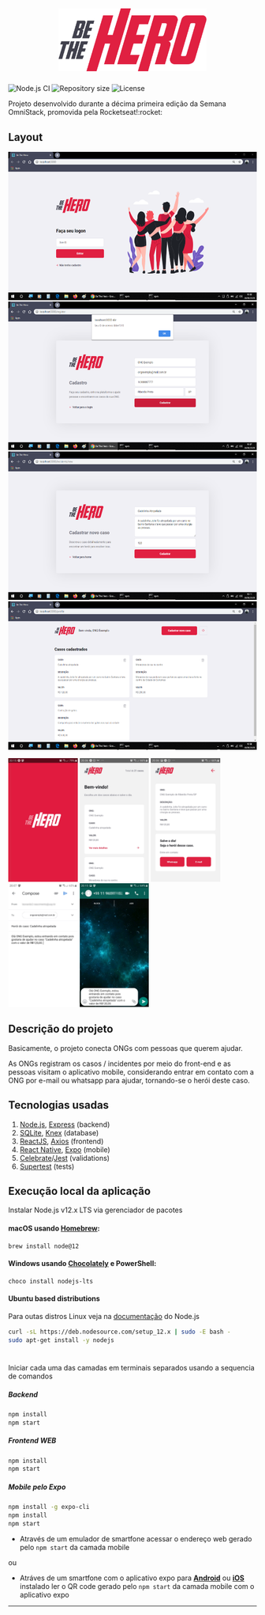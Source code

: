 <h1 align="center">
  <img src=".github/logo.svg" alt="Be The Hero" width="300px">
</h1>

<p align="left">
<img alt="Node.js CI" src="https://github.com/LeonardoFuba/semanaOmnistack11/workflows/Node.js%20CI/badge.svg"/>

<img alt="Repository size" src="https://img.shields.io/github/repo-size/LeonardoFuba/semanaOmnistack11">

<img alt="License" src="https://img.shields.io/badge/license-MIT-brightgreen">

</p>

<p>
Projeto desenvolvido durante a décima primeira edição da Semana OmniStack, promovida pela Rocketseat!:rocket:</p>

## Layout

<img src=".github/pg1.png" height="300em"/>
<img src=".github/pg2.png" height="300em"/>
<img src=".github/pg3.png" height="300em"/>
<img src=".github/pg4.png" height="300em"/>


<img src=".github/mb1.jpg" height="250em"/>  <img src=".github/mb2.jpg" height="250em"/>  <img src=".github/mb3.jpg" height="250em"/>  <img src=".github/mb4.jpg" height="250em"/>  <img src=".github/mb5.jpg" height="250em"/>

## Descrição do projeto

Basicamente, o projeto conecta ONGs com pessoas que querem ajudar.

As ONGs registram os casos / incidentes por meio do front-end e as pessoas visitam o aplicativo mobile, considerando entrar em contato com a ONG por e-mail ou whatsapp para ajudar, tornando-se o herói deste caso.


## Tecnologias usadas
1. [Node.js](https://nodejs.org/en/), [Express](https://expressjs.com/) (backend)
2. [SQLite](https://www.sqlite.org/), [Knex](http://knexjs.org/) (database)
3. [ReactJS](https://reactjs.org/), [Axios](https://github.com/axios/axios#axios-api) (frontend)
4. [React Native](https://reactnative.dev/docs/getting-started), [Expo](https://expo.io/learn) (mobile)
5. [Celebrate](https://github.com/arb/celebrate)/[Jest](https://jestjs.io/) (validations)
6. [Supertest](https://github.com/visionmedia/supertest) (tests)


## Execução local da aplicação

Instalar Node.js v12.x LTS via gerenciador de pacotes


#### macOS usando [Homebrew](https://brew.sh/):

    brew install node@12


#### Windows usando [Chocolately](https://chocolatey.org/) e PowerShell:

    choco install nodejs-lts

#### Ubuntu based distributions
Para outas distros Linux veja na [documentação](https://nodejs.org/en/download/package-manager/) do Node.js

```sh
curl -sL https://deb.nodesource.com/setup_12.x | sudo -E bash -
sudo apt-get install -y nodejs
```
#
Iniciar cada uma das camadas em terminais separados usando a sequencia de comandos

##### Backend

```sh
npm install
npm start
```

##### Frontend WEB
```sh
npm install
npm start
```

##### Mobile pelo Expo

```sh
npm install -g expo-cli
npm install
npm start
```


* Através de um emulador de smartfone acessar o endereço web gerado pelo `npm start` da camada mobile

ou 

* Atráves de um smartfone com o aplicativo expo para **[Android](https://play.google.com/store/apps/details?id=host.exp.exponent&hl=pt_BR)** ou **[iOS](https://apps.apple.com/br/app/expo-client/id982107779)** instalado ler o QR code gerado pelo `npm start` da camada mobile com o aplicativo expo

---

